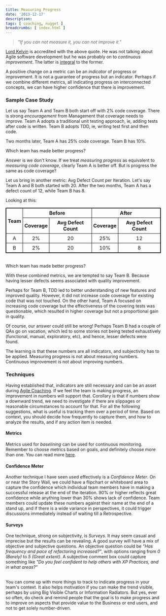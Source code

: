 ```yaml
---
title: Measuring Progress
date: '2013-12-17'
description:
tags: [ coaching, nugget ]
breadcrumbs: [ index.html ]
---
```


<style>
#metric-example {
  border: 1px solid black;
}
#metric-example th, #metric-example td {
  border: 1px solid black;
  padding: 5px;
  text-align: center;
}
</style>

> *"If you can not measure it, you can not improve it."*

[Lord Kelvin][] is accredited with the above quote. He was not talking about Agile software development but he was probably on to *continuous improvement*. The latter is [integral][] to the former.

[Lord Kelvin]:http://en.wikipedia.org/wiki/William_Thomson,_1st_Baron_Kelvin
[integral]:http://agilemanifesto.org/principles.html

A positive change on a metric can be an *indicator* of progress or improvement. It is not a guarantee of progress but an indicator. Perhaps if we combine different metrics, all indicating progress on interconnected concepts, we can have higher confidence that there is improvement.

### Sample Case Study

Let us say Team A and Team B both start off with 2% code coverage. There is strong *encouragement* from Management that coverage needs to improve. Team A adopts a traditional unit testing approach, ie, adding tests after code is written. Team B adopts TDD, ie, writing test first and then code.

Two months later, Team A has 25% code coverage. Team B has 10%.

Which team has made better progress?

Answer is we don't know. If we treat *measuring progress* as equivalent to *measuring code coverage*, clearly Team A is better off. But is progress the same as code coverage?

Let us bring in another metric: Avg Defect Count per Iteration. Let's say Team A and B both started with 20. After the two months, Team A has a defect count of 12, while Team B has 8.

Looking at this:

<table id="metric-example">
    <tr>
        <th rowspan="2">Team</th>
        <th colspan="2">Before</th>
        <th colspan="2">After</th>
    </tr>
    <tr>
        <th>Coverage</th>
        <th>Avg Defect Count</th>
        <th>Coverage</th>
        <th>Avg Defect Count</th>
    </tr>
    <tr>
        <td>A</td>
        <td>2%</td>
        <td>20</td>
        <td>25%</td>
        <td>12</td>
    </tr>
    <tr>
        <td>B</td>
        <td>2%</td>
        <td>20</td>
        <td>10%</td>
        <td>8</td>
    </tr>
</table>

<br>
Which team has made better progress?

With these combined metrics, we are tempted to say Team B. Because having lesser defects seems associated with quality improvement.

Perhaps for Team B, TDD led to better understanding of new features and improved quality. However, it did not increase code coverage for existing code that was not touched. On the other hand, Team A focused on increasing code coverage but the effectiveness of the covering tests was questionable, which resulted in higher coverage but not a proportional gain in quality.

Of course, our answer could still be wrong! Perhaps Team B had a couple of QAs go on vacation, which led to some stories not being tested exhaustively (functional, manual, exploratory, etc), and hence, lesser defects were found.

The learning is that these numbers are all indicators, and subjectivity has to be applied. Measuring progress is not about measuring numbers. Continuous improvement is not about improving numbers.

### Techniques

Having established that, indicators are still necessary and can be an asset during [Agile Coaching][]. If we feel the team is making progress, an improvement in numbers will support that. Corollary is that if numbers show a downward trend, we need to investigate if there are slippages or reasonable circumstances to account for that. For all the following suggestions, what is useful is tracking them over a period of time. Based on context, you should decide how frequently to capture them, and how to analyze the results, and if any action item is needed.

[Agile Coaching]:/agile-coaching-roles

#### Metrics
Metrics used for *baselining* can be used for continuous monitoring. Remember to choose metrics based on goals, and definitely choose more than one. You can read more [here][].

[here]:/metrics-baselining

#### Confidence Meter
Another technique I have seen used effectively is a *Confidence Meter*. On or near the Story Wall, we could have a flipchart or whiteboard area to capture the confidence which individual team members have in making a successful release at the end of the iteration. 90% or higher reflects great confidence while anything lower than 30% shows lack of confidence. Team members could update these numbers against their name at the end of a stand up, and if there is a wide variance in perspectives, it could trigger discussions immediately instead of waiting till a Retrospective.

#### Surveys
One technique, strong on subjectivity, is *Surveys*. It may seem casual and imprecise but the results can be revealing. A good survey will have a mix of objective and subjective questions. An objective question could be *"Has frequency and pace of refactoring increased?"*, with options ranging from *0 (Barely)* to *5 (Great extent)*. A subjective comment box could capture something like *"Do you feel confident to help others with XP Practices, and in what areas?"*

<br>
You can come up with more things to track to indicate progress in your team's context. It also helps motivation if you can make the trend visible, perhaps by using Big Visible Charts or Information Radiators. But yes, ever so often, do check and remind people that the goal is to make progress and to improve on aspects that provide value to the Business or end users, and not to get solely number-driven.